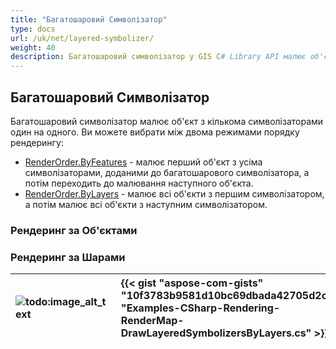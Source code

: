 ```yaml
---
title: "Багатошаровий Символізатор"
type: docs
url: /uk/net/layered-symbolizer/
weight: 40
description: Багатошаровий символізатор у GIS C# Library API малює об'єкт з кількома символізаторами один на одного з режимами порядку рендерингу на основі об'єктів або шарів.
---
```


## **Багатошаровий Символізатор**
Багатошаровий символізатор малює об'єкт з кількома символізаторами один на одного. Ви можете вибрати між двома режимами порядку рендерингу:

- [RenderOrder.ByFeatures](https://reference.aspose.com/gis/net/aspose.gis.rendering.symbolizers/renderingorder) - малює перший об'єкт з усіма символізаторами, доданими до багатошарового символізатора, а потім переходить до малювання наступного об'єкта.
- [RenderOrder.ByLayers](https://reference.aspose.com/gis/net/aspose.gis.rendering.symbolizers/renderingorder) - малює всі об'єкти з першим символізатором, а потім малює всі об'єкти з наступним символізатором.
### **Рендеринг за Об'єктами**

### **Рендеринг за Шарами**


|![todo:image_alt_text](layered-symbolizer_1.png)|{{< gist "aspose-com-gists" "10f3783b9581d10bc69dbada42705d2c" "Examples-CSharp-Rendering-RenderMap-DrawLayeredSymbolizersByLayers.cs" >}}|
| :- | :- |
